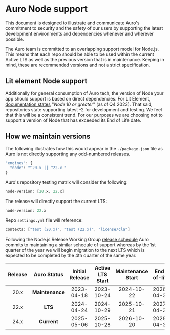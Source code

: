 # Auro Node support

This document is designed to illustrate and communicate Auro's commitment to security and the safety of our users by supporting the latest development environments and dependencies whenever and wherever possible.

The Auro team is committed to an overlapping support model for Node.js. This means that each repo should be able to be used within the current Active LTS as well as the previous version that is in maintenance. Keeping in mind, these are recommended versions and not a strict specification.

## Lit element Node support

Additionally for general consumption of Auro tech, the version of Node your app should support is based on direct dependencies. For Lit Element, [documentation states](https://lit.dev/docs/v1/getting-started/#:~:text=Node.js%20and%20npm%20for%20managing%20dependencies.%20Requires%20Node.js%2010%20or%20greater.) "*Node 10 or greater*" (as of Q4 2023). That said, repositories state supporting latest -2 for development and testing. We feel that this will be a consistent trend. For our purposes we are choosing not to support a version of Node that has exceeded its End of Life date.

## How we maintain versions

The following illustrates how this would appear in the `./package.json` file as Auro is not directly supporting any odd-numbered releases.

```js
"engines": {
  "node": "^20.x || ^22.x "
}
```

Auro's repository testing matrix will consider the following:

```js
node-version: [20.x, 22.x]
```

The release will directly support the current LTS:

```js
node-version: 22.x
```

Repo `settings.yml` file will reference:

```js
contexts: ["test (20.x)", "test (22.x)", "license/cla"]
```

Following the Node.js Release Working Group [release schedule](https://github.com/nodejs/release#release-schedule) Auro commits to maintaining a similar schedule of support whereas by the 1st quarter of the year we will begin migration to the next LTS which is expected to be completed by the 4th quarter of the same year.

| Release  | Auro Status         |Initial Release | Active LTS Start | Maintenance Start | End-of-life|
| :--:     | :---:               | :---:          | :---:            | :---:             | :---:      |
| 20.x     | **Maintenance**     | 2023-04-18     | 2023-10-24       | 2024-10-22        | 2026-04-30 |
| 22.x     | **LTS**             | 2024-04-24     | 2024-10-29       | 2025-10-21        | 2027-04-30 |
| 24.x     | **Current**         | 2025-05-06     | 2025-10-28       | 2026-10-20        | 2028-04-30 |

